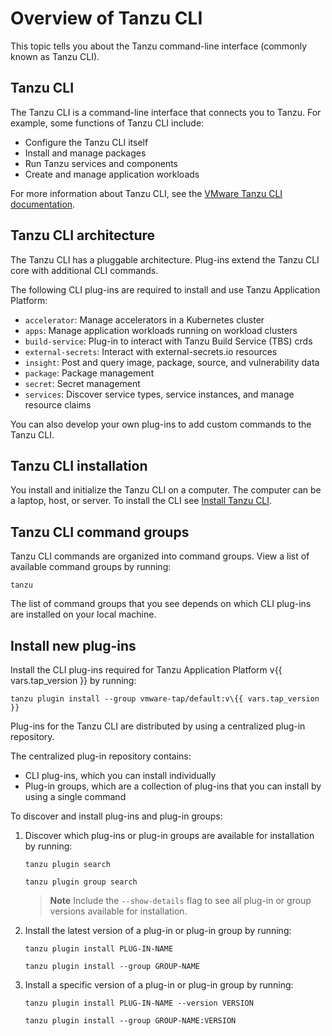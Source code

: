 # Overview of Tanzu CLI

This topic tells you about the Tanzu command-line interface (commonly known as Tanzu CLI).

## <a id="tanzu-cli"></a>Tanzu CLI

The Tanzu CLI is a command-line interface that connects you to Tanzu. For example, some functions of
Tanzu CLI include:

- Configure the Tanzu CLI itself
- Install and manage packages
- Run Tanzu services and components
- Create and manage application workloads

For more information about Tanzu CLI, see the
[VMware Tanzu CLI documentation](https://docs.vmware.com/en/VMware-Tanzu-CLI/index.html).

## <a id="itanzu-cli-architecture"></a>Tanzu CLI architecture

The Tanzu CLI has a pluggable architecture. Plug-ins extend the Tanzu CLI core with additional CLI
commands.

The following CLI plug-ins are required to install and use Tanzu Application Platform:

- `accelerator`: Manage accelerators in a Kubernetes cluster
- `apps`: Manage application workloads running on workload clusters
- `build-service`: Plug-in to interact with Tanzu Build Service (TBS) crds
- `external-secrets`: Interact with external-secrets.io resources
- `insight`: Post and query image, package, source, and vulnerability data
- `package`: Package management
- `secret`: Secret management
- `services`: Discover service types, service instances, and manage resource claims

You can also develop your own plug-ins to add custom commands to the Tanzu CLI.

## <a id="tanzu-cli-install"></a>Tanzu CLI installation

You install and initialize the Tanzu CLI on a computer. The computer can be a laptop, host, or server.
To install the CLI see [Install Tanzu CLI](../install-tanzu-cli.hbs.md#cli-and-plugin).

## <a id="tanzu-cli-command-groups"></a>Tanzu CLI command groups

Tanzu CLI commands are organized into command groups. View a list of available command groups by
running:

```console
tanzu
```

The list of command groups that you see depends on which CLI plug-ins are installed on your local
machine.

## <a id="install-new"></a> Install new plug-ins

Install the CLI plug-ins required for Tanzu Application Platform v{{ vars.tap_version }} by running:

```console
tanzu plugin install --group vmware-tap/default:v\{{ vars.tap_version }}
```

Plug-ins for the Tanzu CLI are distributed by using a centralized plug-in repository.

The centralized plug-in repository contains:

- CLI plug-ins, which you can install individually
- Plug-in groups, which are a collection of plug-ins that you can install by using a single command

To discover and install plug-ins and plug-in groups:

1. Discover which plug-ins or plug-in groups are available for installation by running:

   ```console
   tanzu plugin search
   ```

   ```console
   tanzu plugin group search
   ```

   > **Note** Include the `--show-details` flag to see all plug-in or group versions available
   > for installation.

2. Install the latest version of a plug-in or plug-in group by running:

   ```console
   tanzu plugin install PLUG-IN-NAME
   ```

   ```console
   tanzu plugin install --group GROUP-NAME
   ```

3. Install a specific version of a plug-in or plug-in group by running:

   ```console
   tanzu plugin install PLUG-IN-NAME --version VERSION
   ```

   ```console
   tanzu plugin install --group GROUP-NAME:VERSION
   ```
